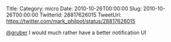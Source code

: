 Title: 
Category: micro
Date: 2010-10-26T00:00:00
Slug: 2010-10-26T00:00:00
TwitterId: 28817626015
TweetUrl: https://twitter.com/mark_philpot/status/28817626015

[@gruber](https://twitter.com/gruber) I would much rather have a better notification UI